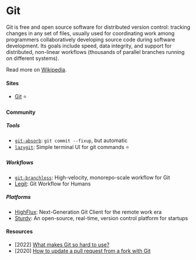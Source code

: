 # Git

Git is free and open source software for distributed version control: tracking changes in any set of files, usually used for coordinating work among programmers collaboratively developing source code during software development. Its goals include speed, data integrity, and support for distributed, non-linear workflows (thousands of parallel branches running on different systems).

Read more on [Wikipedia](https://en.wikipedia.org/wiki/Git).

#### Sites
- [Git](https://git-scm.com) ⭐

#### Community

##### Tools
- [`git-absorb`](https://github.com/tummychow/git-absorb): `git commit --fixup`, but automatic
- [`lazygit`](https://github.com/jesseduffield/lazygit): Simple terminal UI for git commands ⭐

##### Workflows
- [`git-branchless`](https://github.com/arxanas/git-branchless): High-velocity, monorepo-scale workflow for Git
- [Legit](https://github.com/frostming/legit): Git Workflow for Humans

##### Platforms
- [HighFlux](https://www.highflux.io): Next-Generation Git Client for the remote work era
- [Sturdy](https://github.com/sturdy-dev/sturdy): An open-source, real-time, version control platform for startups

#### Resources
- [2022] [What makes Git so hard to use?](https://www.highflux.io/blog/what-makes-git-hard-to-use)
- [2020] [How to update a pull request from a fork with Git](https://monicalent.com/blog/2020/05/03/update-pull-request-from-fork-git)
